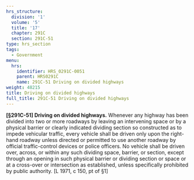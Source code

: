 ```yaml
---
hrs_structure:
  division: '1'
  volume: '5'
  title: '17'
  chapter: 291C
  section: 291C-51
type: hrs_section
tags:
  - Government
menu:
  hrs:
    identifier: HRS_0291C-0051
    parent: HRS0291C
    name: 291C-51 Driving on divided highways
weight: 48215
title: Driving on divided highways
full_title: 291C-51 Driving on divided highways
---
```

**[§291C-51] Driving on divided highways.** Whenever any highway has been divided into two or more roadways by leaving an intervening space or by a physical barrier or clearly indicated dividing section so constructed as to impede vehicular traffic, every vehicle shall be driven only upon the right-hand roadway unless directed or permitted to use another roadway by official traffic-control devices or police officers. No vehicle shall be driven over, across, or within any such dividing space, barrier, or section, except through an opening in such physical barrier or dividing section or space or at a cross-over or intersection as established, unless specifically prohibited by public authority. [L 1971, c 150, pt of §1]